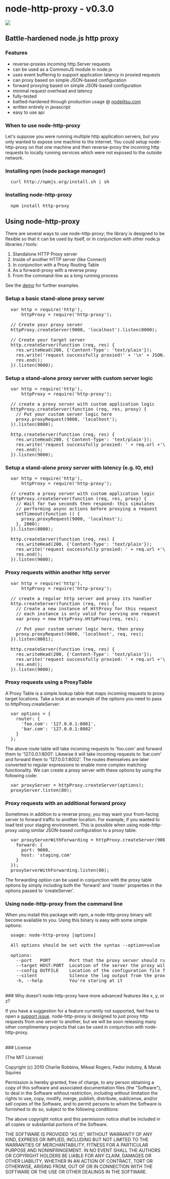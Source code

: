 # node-http-proxy - v0.3.0

<img src = "http://i.imgur.com/dSSUX.png"/>

## Battle-hardened node.js http proxy

### Features

- reverse-proxies incoming http.Server requests
- can be used as a CommonJS module in node.js
- uses event buffering to support application latency in proxied requests
- can proxy based on simple JSON-based configuration
- forward proxying based on simple JSON-based configuration
- minimal request overhead and latency
- fully-tested
- battled-hardened through production usage @ [nodejitsu.com][0]
- written entirely in javascript
- easy to use api

### When to use node-http-proxy

Let's suppose you were running multiple http application servers, but you only wanted to expose one machine to the internet. You could setup node-http-proxy on that one machine and then reverse-proxy the incoming http requests to locally running services which were not exposed to the outside network. 

### Installing npm (node package manager)
<pre>
  curl http://npmjs.org/install.sh | sh
</pre>

### Installing node-http-proxy
<pre>
  npm install http-proxy
</pre>

## Using node-http-proxy

There are several ways to use node-http-proxy; the library is designed to be flexible so that it can be used by itself, or in conjunction with other node.js libraries / tools:

1. Standalone HTTP Proxy server
2. Inside of another HTTP server (like Connect)
3. In conjunction with a Proxy Routing Table
4. As a forward-proxy with a reverse proxy 
5. From the command-line as a long running process

See the [demo](http://github.com/nodejitsu/node-http-proxy/blob/master/demo.js) for further examples.

### Setup a basic stand-alone proxy server
<pre>
  var http = require('http'),
      httpProxy = require('http-proxy');

  // Create your proxy server
  httpProxy.createServer(9000, 'localhost').listen(8000);

  // Create your target server
  http.createServer(function (req, res) {
    res.writeHead(200, {'Content-Type': 'text/plain'});
    res.write('request successfully proxied!' + '\n' + JSON.stringify(req.headers, true, 2));
    res.end();
  }).listen(9000);
</pre>

### Setup a stand-alone proxy server with custom server logic
<pre>
  var http = require('http'),
      httpProxy = require('http-proxy');

  // create a proxy server with custom application logic
  httpProxy.createServer(function (req, res, proxy) {
    // Put your custom server logic here
    proxy.proxyRequest(9000, 'localhost');
  }).listen(8000);

  http.createServer(function (req, res) {
    res.writeHead(200, {'Content-Type': 'text/plain'});
    res.write('request successfully proxied: ' + req.url +'\n' + JSON.stringify(req.headers, true, 2));
    res.end();
  }).listen(9000);
</pre>

### Setup a stand-alone proxy server with latency (e.g. IO, etc)
<pre>
  var http = require('http'),
      httpProxy = require('http-proxy');

  // create a proxy server with custom application logic
  httpProxy.createServer(function (req, res, proxy) {
    // Wait for two seconds then respond: this simulates
    // performing async actions before proxying a request
    setTimeout(function () {
      proxy.proxyRequest(9000, 'localhost');      
    }, 2000);
  }).listen(8000);

  http.createServer(function (req, res) {
    res.writeHead(200, {'Content-Type': 'text/plain'});
    res.write('request successfully proxied: ' + req.url +'\n' + JSON.stringify(req.headers, true, 2));
    res.end();
  }).listen(9000);
</pre>

### Proxy requests within another http server
<pre>
  var http = require('http'),
      httpProxy = require('http-proxy');

  // create a regular http server and proxy its handler
  http.createServer(function (req, res) {
    // Create a new instance of HttProxy for this request
    // each instance is only valid for serving one request
    var proxy = new httpProxy.HttpProxy(req, res);
    
    // Put your custom server logic here, then proxy
    proxy.proxyRequest(9000, 'localhost', req, res);
  }).listen(8001);

  http.createServer(function (req, res) {
    res.writeHead(200, {'Content-Type': 'text/plain'});
    res.write('request successfully proxied: ' + req.url +'\n' + JSON.stringify(req.headers, true, 2));
    res.end();
  }).listen(9000); 
</pre>

### Proxy requests using a ProxyTable
A Proxy Table is a simple lookup table that maps incoming requests to proxy target locations. Take a look at an example of the options you need to pass to httpProxy.createServer:
<pre>
  var options = {
    router: {
      'foo.com': '127.0.0.1:8001',
      'bar.com': '127.0.0.1:8002'
    }
  };
</pre> 

The above route table will take incoming requests to 'foo.com' and forward them to '127.0.0.1:8001'. Likewise it will take incoming requests to 'bar.com' and forward them to '127.0.0.1:8002'. The routes themselves are later converted to regular expressions to enable more complex matching functionality. We can create a proxy server with these options by using the following code:
<pre>
  var proxyServer = httpProxy.createServer(options);
  proxyServer.listen(80);
</pre>

### Proxy requests with an additional forward proxy
Sometimes in addition to a reverse proxy, you may want your front-facing server to forward traffic to another location. For example, if you wanted to load test your staging environment. This is possible when using node-http-proxy using similar JSON-based configuration to a proxy table: 
<pre>
  var proxyServerWithForwarding = httpProxy.createServer(9000, 'localhost', {
    forward: {
      port: 9000,
      host: 'staging.com'
    }
  });
  proxyServerWithForwarding.listen(80);
</pre> 

The forwarding option can be used in conjunction with the proxy table options by simply including both the 'forward' and 'router' properties in the options passed to 'createServer'.

### Using node-http-proxy from the command line
When you install this package with npm, a node-http-proxy binary will become available to you. Using this binary is easy with some simple options:
<pre>
  usage: node-http-proxy [options] 

  All options should be set with the syntax --option=value

  options:
    --port   PORT       Port that the proxy server should run on
    --target HOST:PORT  Location of the server the proxy will target
    --config OUTFILE    Location of the configuration file for the proxy server
    --silent            Silence the log output from the proxy server
    -h, --help          You're staring at it
</pre>

<br/>
### Why doesn't node-http-proxy have more advanced features like x, y, or z?

If you have a suggestion for a feature currently not supported, feel free to open a [support issue](http://github.com/nodejitsu/node-http-proxy/issues). node-http-proxy is designed to just proxy http requests from one server to another, but we will be soon releasing many other complimentary projects that can be used in conjunction with node-http-proxy.

<br/>
### License

(The MIT License)

Copyright (c) 2010 Charlie Robbins, Mikeal Rogers, Fedor Indutny, & Marak Squires

Permission is hereby granted, free of charge, to any person obtaining
a copy of this software and associated documentation files (the
"Software"), to deal in the Software without restriction, including
without limitation the rights to use, copy, modify, merge, publish,
distribute, sublicense, and/or sell copies of the Software, and to
permit persons to whom the Software is furnished to do so, subject to
the following conditions:

The above copyright notice and this permission notice shall be
included in all copies or substantial portions of the Software.

THE SOFTWARE IS PROVIDED "AS IS", WITHOUT WARRANTY OF ANY KIND,
EXPRESS OR IMPLIED, INCLUDING BUT NOT LIMITED TO THE WARRANTIES OF
MERCHANTABILITY, FITNESS FOR A PARTICULAR PURPOSE AND
NONINFRINGEMENT. IN NO EVENT SHALL THE AUTHORS OR COPYRIGHT HOLDERS BE
LIABLE FOR ANY CLAIM, DAMAGES OR OTHER LIABILITY, WHETHER IN AN ACTION
OF CONTRACT, TORT OR OTHERWISE, ARISING FROM, OUT OF OR IN CONNECTION
WITH THE SOFTWARE OR THE USE OR OTHER DEALINGS IN THE SOFTWARE.

[0]: http://nodejitsu.com